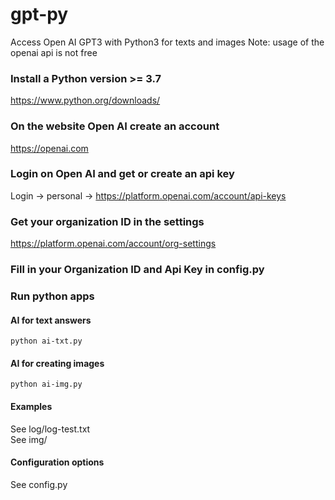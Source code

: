 # gpt-pyAccess Open AI GPT3 with Python3 for texts and imagesNote: usage of the openai api is not free### Install a Python version >= 3.7https://www.python.org/downloads/ ### On the website Open AI create an accounthttps://openai.com ### Login on Open AI and get or create an api keyLogin -> personal -> https://platform.openai.com/account/api-keys### Get your organization ID in the settingshttps://platform.openai.com/account/org-settings ### Fill in your Organization ID and Api Key in config.py### Run python apps#### AI for text answers```python ai-txt.py```#### AI for creating images```python ai-img.py```#### ExamplesSee log/log-test.txt <br />See img/#### Configuration optionsSee config.py